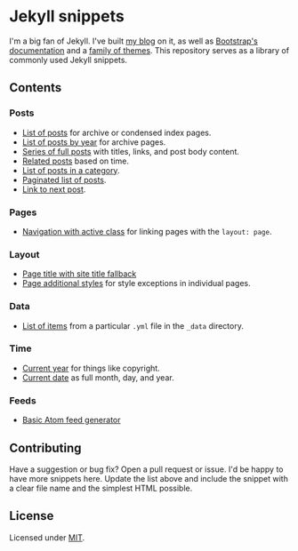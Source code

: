 # Jekyll snippets

I'm a big fan of Jekyll. I've built [my blog](http://markdotto.com) on it, as well as [Bootstrap's documentation](http://getbootstrap.com) and a [family of themes](http://getpoole.com). This repository serves as a library of commonly used Jekyll snippets.

## Contents

### Posts

- [List of posts](posts-list.html) for archive or condensed index pages.
- [List of posts by year](posts-archive-by-year.html) for archive pages.
- [Series of full posts](posts-full.html) with titles, links, and post body content.
- [Related posts](posts-related.html) based on time.
- [List of posts in a category](posts-in-category.html).
- [Paginated list of posts](http://jekyllrb.com/docs/pagination/).
- [Link to next post](posts-next-post.html).

### Pages

- [Navigation with active class](pages-nav.html) for linking pages with the `layout: page`.

### Layout

- [Page title with site title fallback](layout-page-title.html)
- [Page additional styles](layout-page-style.html) for style exceptions in individual pages.

### Data

- [List of items](data-list.html) from a particular `.yml` file in the `_data` directory.

### Time

- [Current year](time-current-year.html) for things like copyright.
- [Current date](time-month-day-year.html) as full month, day, and year.

### Feeds

- [Basic Atom feed generator](atom.xml)

## Contributing

Have a suggestion or bug fix? Open a pull request or issue. I'd be happy to have more snippets here. Update the list above and include the snippet with a clear file name and the simplest HTML possible.

## License

Licensed under [MIT](LICENSE).
